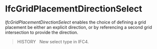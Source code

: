 # IfcGridPlacementDirectionSelect

_IfcGridPlacementDirectionSelect_ enables the choice of defining a grid placement be either an explicit direction, or by referencing a second grid intersection to provide the direction.

> HISTORY   New select type in IFC4.
